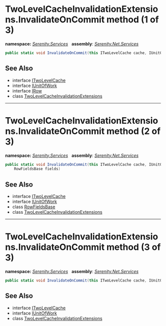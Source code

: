 # TwoLevelCacheInvalidationExtensions.InvalidateOnCommit method (1 of 3)
**namespace:** *[Serenity.Services](../../README.md#serenity.services-namespace)*   **assembly**: *[Serenity.Net.Services](../../README.md)*

```csharp
public static void InvalidateOnCommit(this ITwoLevelCache cache, IUnitOfWork uow, IRow row)
```

## See Also

* interface [ITwoLevelCache](../Serenity.Net.Core/../../Serenity.Abstractions/ITwoLevelCache.md)
* interface [IUnitOfWork](../Serenity.Net.Data/../../Serenity.Data/IUnitOfWork.md)
* interface [IRow](../Serenity.Net.Entity/../../Serenity.Data/IRow.md)
* class [TwoLevelCacheInvalidationExtensions](../TwoLevelCacheInvalidationExtensions.md)

---

# TwoLevelCacheInvalidationExtensions.InvalidateOnCommit method (2 of 3)
**namespace:** *[Serenity.Services](../../README.md#serenity.services-namespace)*   **assembly**: *[Serenity.Net.Services](../../README.md)*

```csharp
public static void InvalidateOnCommit(this ITwoLevelCache cache, IUnitOfWork uow, 
    RowFieldsBase fields)
```

## See Also

* interface [ITwoLevelCache](../Serenity.Net.Core/../../Serenity.Abstractions/ITwoLevelCache.md)
* interface [IUnitOfWork](../Serenity.Net.Data/../../Serenity.Data/IUnitOfWork.md)
* class [RowFieldsBase](../Serenity.Net.Entity/../../Serenity.Data/RowFieldsBase.md)
* class [TwoLevelCacheInvalidationExtensions](../TwoLevelCacheInvalidationExtensions.md)

---

# TwoLevelCacheInvalidationExtensions.InvalidateOnCommit method (3 of 3)
**namespace:** *[Serenity.Services](../../README.md#serenity.services-namespace)*   **assembly**: *[Serenity.Net.Services](../../README.md)*

```csharp
public static void InvalidateOnCommit(this ITwoLevelCache cache, IUnitOfWork uow, string groupKey)
```

## See Also

* interface [ITwoLevelCache](../Serenity.Net.Core/../../Serenity.Abstractions/ITwoLevelCache.md)
* interface [IUnitOfWork](../Serenity.Net.Data/../../Serenity.Data/IUnitOfWork.md)
* class [TwoLevelCacheInvalidationExtensions](../TwoLevelCacheInvalidationExtensions.md)